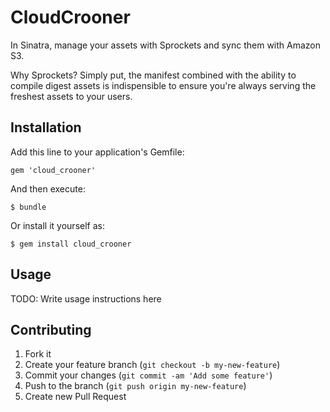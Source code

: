 # CloudCrooner

In Sinatra, manage your assets with Sprockets and sync them with Amazon S3.

Why Sprockets? Simply put, the manifest combined with the ability to compile digest assets is indispensible to ensure you're always serving the freshest assets to your users. 

## Installation

Add this line to your application's Gemfile:

    gem 'cloud_crooner'

And then execute:

    $ bundle

Or install it yourself as:

    $ gem install cloud_crooner

## Usage

TODO: Write usage instructions here

## Contributing

1. Fork it
2. Create your feature branch (`git checkout -b my-new-feature`)
3. Commit your changes (`git commit -am 'Add some feature'`)
4. Push to the branch (`git push origin my-new-feature`)
5. Create new Pull Request
